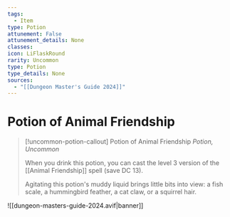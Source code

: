 ```yaml
---
tags:
  - Item
type: Potion
attunement: False
attunement_details: None
classes:
icon: LiFlaskRound
rarity: Uncommon
type: Potion
type_details: None
sources: 
  - "[[Dungeon Master's Guide 2024]]"
---
```

# Potion of Animal Friendship
>[!uncommon-potion-callout] Potion of Animal Friendship
>_Potion, Uncommon_
>
>When you drink this potion, you can cast the level 3 version of the [[Animal Friendship]] spell (save DC 13).
>
>Agitating this potion's muddy liquid brings little bits into view: a fish scale, a hummingbird feather, a cat claw, or a squirrel hair.
>


![[dungeon-masters-guide-2024.avif|banner]]